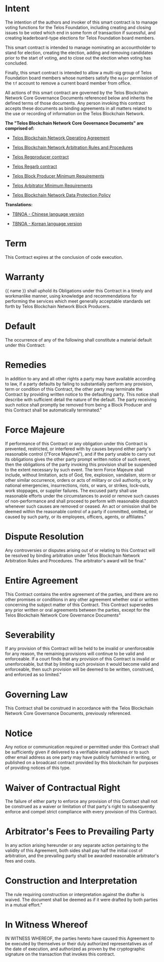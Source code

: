 <h1 class="clause">Intent</h1>
The intention of the authors and invoker of this smart contract is to manage voting functions for the Telos Foundation, including creating and closing issues to be voted which end in some form of transaction if sucessful, and creating leaderboard-type elections for Telos Foundation board members. 

This smart contract is intended to manage nominating an accountholder to stand for election, creating the election, adding and removing candidates prior to the start of voting, and to close out the election when voting has concluded. 

Finally, this smart contract is intended to allow a multi-sig group of Telos Foundation board members whose numbers satisfy the `major` permission of the `tf` account to remove a current board member from office. 

All actions of this smart contract are governed by the Telos Blockchain Network Core Governance Documents referenced below and inherits the defined terms of those documents. Any person invoking this contract accepts these documents as binding agreements in all matters related to the use or recording of information on the Telos Blockchain Network.

**The "Telos Blockchain Network Core Governance Documents" are comprised of:**

* [Telos Blockchain Network Operating Agreement](https://web.ipfs.telosfoundation.io/Qmexc2Uejr2f5f8bCQxTkt5CfTAC9szXLpG6mu6No7pmVs)

* [Telos Blockchain Network Arbitration Rules and Procedures](https://web.ipfs.telosfoundation.io/QmWZEpPcudrAmQ9tzi8rCpdqAFfVjuAKc6vkpMRRa2hXsz) 

* [Telos Regproducer contract](https://web.ipfs.telosfoundation.io/QmSwzSPZf2xpvjKV6qWRodAVD8uYZpKZ1WfzTEA825RjfR) 

* [Telos Regarb contract](https://web.ipfs.telosfoundation.io/QmWXmx9KAZZ6dcxT67Ap4WHivfJ5s1nFgMFXpHyriCkNCR) 

* [Telos Block Producer Minimum Requirements](https://web.ipfs.telosfoundation.io/QmUvx45rtKr3H4SYf3Kei7AjEPEfKvxspBV4AXAEqWsyXU) 

* [Telos Arbitrator Minimum Requirements](https://web.ipfs.telosfoundation.io/QmfW8UGVUKLVsacy58eTmFLqLMaT1STxaycJFnCpNfhV82) 

* [Telos Blockchain Network Data Protection Policy](https://web.ipfs.telosfoundation.io/QmeYV6f4B5S2z3CycASNVHSLtMzcJzWRyam4Q1WzFAtsLe) 

**Translations:**

* [TBNOA - Chinese language version](https://web.ipfs.telosfoundation.io/QmTWZG5moSZbH63Hk5oH4KRYshMDwH7kjyktqHa65jZUvA) 

* [TBNOA - Korean language version](https://web.ipfs.telosfoundation.io/QmVGMcfWsGqFi9TR1QEk6W8thRY4f9et9nX8WJLXQvWtqb)

<h1 class="clause">Term</h1>
This Contract expires at the conclusion of code execution.

<h1 class="clause">Warranty</h1>
{{ name }} shall uphold its Obligations under this Contract in a timely and workmanlike manner, using knowledge and recommendations for performing the services which meet generally acceptable standards set forth by Telos Blockchain Network Block Producers.

<h1 class="clause">Default</h1>
The occurrence of any of the following shall constitute a material default under this Contract: 

<h1 class="clause">Remedies</h1>
In addition to any and all other rights a party may have available according to law, if a party defaults by failing to substantially perform any provision, term or condition of this Contract, the other party may terminate the Contract by providing written notice to the defaulting party. This notice shall describe with sufficient detail the nature of the default. The party receiving such notice shall promptly be removed from being a Block Producer and this Contract shall be automatically terminated."

<h1 class="clause">Force Majeure</h1>
If performance of this Contract or any obligation under this Contract is prevented, restricted, or interfered with by causes beyond either party's reasonable control (\"Force Majeure\"), and if the party unable to carry out its obligations gives the other party prompt written notice of such event, then the obligations of the party invoking this provision shall be suspended to the extent necessary by such event. The term Force Majeure shall include, without limitation, acts of God, fire, explosion, vandalism, storm or other similar occurrence, orders or acts of military or civil authority, or by national emergencies, insurrections, riots, or wars, or strikes, lock-outs, work stoppages, or supplier failures. The excused party shall use reasonable efforts under the circumstances to avoid or remove such causes of non-performance and shall proceed to perform with reasonable dispatch whenever such causes are removed or ceased. An act or omission shall be deemed within the reasonable control of a party if committed, omitted, or caused by such party, or its employees, officers, agents, or affiliates."

<h1 class="clause">Dispute Resolution</h1>
Any controversies or disputes arising out of or relating to this Contract will be resolved by binding arbitration under Telos Blockchain Network Arbitration Rules and Procedures. The arbitrator's award will be final."

<h1 class="clause">Entire Agreement</h1>
This Contract contains the entire agreement of the parties, and there are no other promises or conditions in any other agreement whether oral or written concerning the subject matter of this Contract. This Contract supersedes any prior written or oral agreements between the parties, except for the Telos Blockchain Network Core Governance Documents"

<h1 class="clause">Severability</h1>
If any provision of this Contract will be held to be invalid or unenforceable for any reason, the remaining provisions will continue to be valid and enforceable. If a court finds that any provision of this Contract is invalid or unenforceable, but that by limiting such provision it would become valid and enforceable, then such provision will be deemed to be written, construed, and enforced as so limited."

<h1 class="clause">Governing Law</h1>
This Contract shall be construed in accordance with the Telos Blockchain Network Core Governance Documents, previously referenced.

<h1 class="clause">Notice</h1>
Any notice or communication required or permitted under this Contract shall be sufficiently given if delivered to a verifiable email address or to such other email address as one party may have publicly furnished in writing, or published on a broadcast contract provided by this blockchain for purposes of providing notices of this type.

<h1 class="clause">Waiver of Contractual Right</h1>
The failure of either party to enforce any provision of this Contract shall not be construed as a waiver or limitation of that party's right to subsequently enforce and compel strict compliance with every provision of this Contract.

<h1 class="clause">Arbitrator's Fees to Prevailing Party</h1>
In any action arising hereunder or any separate action pertaining to the validity of this Agreement, both sides shall pay half the initial cost of arbitration, and the prevailing party shall be awarded reasonable arbitrator's fees and costs.

<h1 class="clause">Construction and Interpretation</h1>
The rule requiring construction or interpretation against the drafter is waived. The document shall be deemed as if it were drafted by both parties in a mutual effort."

<h1 class="clause">In Witness Whereof</h1>
IN WITNESS WHEREOF, the parties hereto have caused this Agreement to be executed by themselves or their duly authorized representatives as of the date of execution, and authorized as proven by the cryptographic signature on the transaction that invokes this contract.
